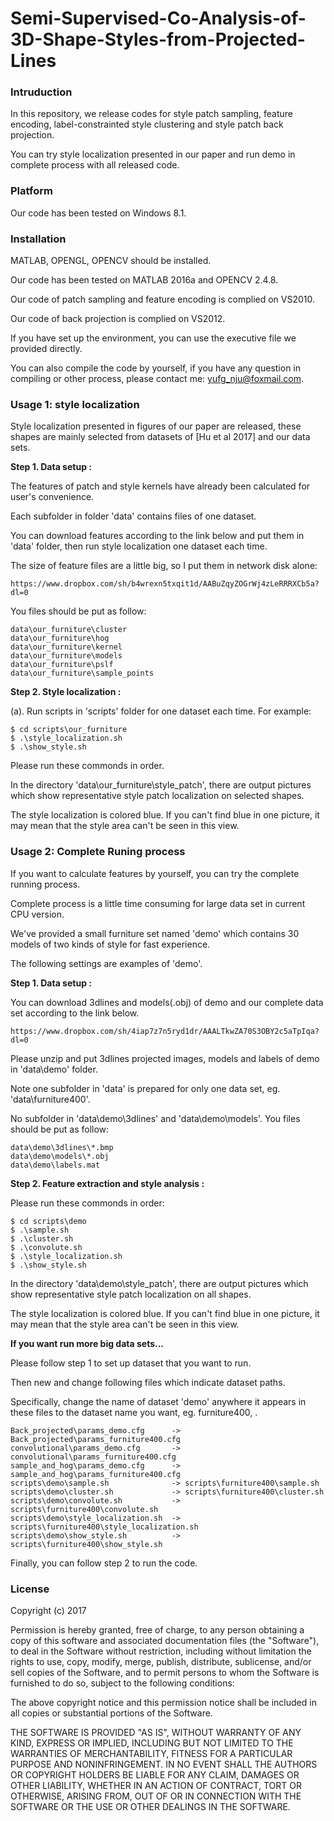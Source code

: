 # Semi-Supervised-Co-Analysis-of-3D-Shape-Styles-from-Projected-Lines

### Intruduction

In this repository, we release codes for style patch sampling, feature encoding, label-constrainted style clustering and style patch back projection.

You can try style localization presented in our paper and run demo in complete process with all released code.

### Platform

Our code has been tested on Windows 8.1.

### Installation

MATLAB, OPENGL, OPENCV should be installed.

Our code has been tested on MATLAB 2016a and OPENCV 2.4.8.

Our code of patch sampling and feature encoding is complied on VS2010.

Our code of back projection is complied on VS2012.

If you have set up the environment, you can use the executive file we provided directly.

You can also compile the code by yourself, if you have any question in compiling or other process, please contact me: yufg_nju@foxmail.com.

### Usage 1: style localization

Style localization presented in figures of our paper are released, these shapes are mainly selected from datasets of [Hu et al 2017] and our data sets.

**Step 1. Data setup :**

The features of patch and style kernels have already been calculated for user's convenience. 

Each subfolder in folder 'data' contains files of one dataset. 

You can download features according to the link below and put them in 'data' folder, then run style localization one dataset each time.

The size of feature files are a little big, so I put them in network disk alone:
```
https://www.dropbox.com/sh/b4wrexn5txqit1d/AABuZqyZOGrWj4zLeRRRXCb5a?dl=0
```

You files should be put as follow:

```
data\our_furniture\cluster
data\our_furniture\hog
data\our_furniture\kernel
data\our_furniture\models
data\our_furniture\pslf
data\our_furniture\sample_points
```

**Step 2. Style localization :**
	
(a). Run scripts in 'scripts' folder for one dataset each time. For example: 

```
$ cd scripts\our_furniture
$ .\style_localization.sh
$ .\show_style.sh
```

Please run these commonds in order.

In the directory 'data\our_furniture\style_patch', there are output pictures which show representative style patch localization on selected shapes. 

The style localization is colored blue. If you can't find blue in one picture, it may mean that the style area can't be seen in this view.

### Usage 2: Complete Runing process

If you want to calculate features by yourself, you can try the complete running process.

Complete process is a little time consuming for large data set in current CPU version. 

We've provided a small furniture set named 'demo' which contains 30 models of two kinds of style for fast experience.

The following settings are examples of 'demo'.

**Step 1. Data setup :**

You can download 3dlines and models(.obj) of demo and our complete data set according to the link below.
```
https://www.dropbox.com/sh/4iap7z7n5ryd1dr/AAALTkwZA70S3OBY2c5aTpIqa?dl=0
```
Please unzip and put 3dlines projected images, models and labels of demo in 'data\demo' folder.

Note one subfolder in 'data' is prepared for only one data set, eg. 'data\furniture400'. 

No subfolder in 'data\demo\3dlines' and 'data\demo\models'. You files should be put as follow:

```
data\demo\3dlines\*.bmp
data\demo\models\*.obj
data\demo\labels.mat
```

**Step 2. Feature extraction and style analysis :**
	
Please run these commonds in order:

```
$ cd scripts\demo
$ .\sample.sh
$ .\cluster.sh
$ .\convolute.sh
$ .\style_localization.sh
$ .\show_style.sh
```

In the directory 'data\demo\style_patch', there are output pictures which show representative style patch localization on all shapes. 

The style localization is colored blue. If you can't find blue in one picture, it may mean that the style area can't be seen in this view.

**If you want run more big data sets...**

Please follow step 1 to set up dataset that you want to run.

Then new and change following files which indicate dataset paths.

Specifically, change the name of dataset 'demo' anywhere it appears in these files to the dataset name you want, eg. furniture400, .

```
Back_projected\params_demo.cfg  	-> Back_projected\params_furniture400.cfg
convolutional\params_demo.cfg   	-> convolutional\params_furniture400.cfg
sample_and_hog\params_demo.cfg  	-> sample_and_hog\params_furniture400.cfg
scripts\demo\sample.sh          	-> scripts\furniture400\sample.sh
scripts\demo\cluster.sh          	-> scripts\furniture400\cluster.sh
scripts\demo\convolute.sh          	-> scripts\furniture400\convolute.sh
scripts\demo\style_localization.sh  -> scripts\furniture400\style_localization.sh
scripts\demo\show_style.sh          -> scripts\furniture400\show_style.sh
```
Finally, you can follow step 2 to run the code.

### License

Copyright (c) 2017

Permission is hereby granted, free of charge, to any person obtaining a copy
of this software and associated documentation files (the "Software"), to deal
in the Software without restriction, including without limitation the rights
to use, copy, modify, merge, publish, distribute, sublicense, and/or sell
copies of the Software, and to permit persons to whom the Software is
furnished to do so, subject to the following conditions:

The above copyright notice and this permission notice shall be included in all
copies or substantial portions of the Software.

THE SOFTWARE IS PROVIDED "AS IS", WITHOUT WARRANTY OF ANY KIND, EXPRESS OR
IMPLIED, INCLUDING BUT NOT LIMITED TO THE WARRANTIES OF MERCHANTABILITY,
FITNESS FOR A PARTICULAR PURPOSE AND NONINFRINGEMENT. IN NO EVENT SHALL THE
AUTHORS OR COPYRIGHT HOLDERS BE LIABLE FOR ANY CLAIM, DAMAGES OR OTHER
LIABILITY, WHETHER IN AN ACTION OF CONTRACT, TORT OR OTHERWISE, ARISING FROM,
OUT OF OR IN CONNECTION WITH THE SOFTWARE OR THE USE OR OTHER DEALINGS IN THE
SOFTWARE.
